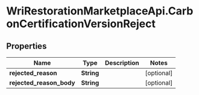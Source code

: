 # WriRestorationMarketplaceApi.CarbonCertificationVersionReject

## Properties
Name | Type | Description | Notes
------------ | ------------- | ------------- | -------------
**rejected_reason** | **String** |  | [optional] 
**rejected_reason_body** | **String** |  | [optional] 


